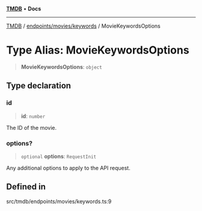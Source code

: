 [**TMDB**](../../../../README.md) • **Docs**

***

[TMDB](../../../../README.md) / [endpoints/movies/keywords](../README.md) / MovieKeywordsOptions

# Type Alias: MovieKeywordsOptions

> **MovieKeywordsOptions**: `object`

## Type declaration

### id

> **id**: `number`

The ID of the movie.

### options?

> `optional` **options**: `RequestInit`

Any additional options to apply to the API request.

## Defined in

src/tmdb/endpoints/movies/keywords.ts:9
